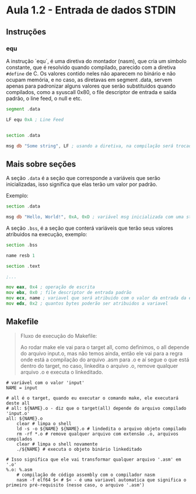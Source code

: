 # Aula 1.2 - Entrada de dados STDIN

## Instruções

### equ

A instrução ´equ´, é uma diretiva do montador (nasm), que cria um simbolo constante, que é resolvido quando compilado, parecido com a diretiva `#define` de C. Os valores contido neles não aparecem no binário e não ocupam memória, e no caso, as diretavas em segment .data, servem apenas para padronizar alguns valores que serão substituidos quando compilados, como a syuscall 0x80, o file descriptor de entrada e saída padrão, o line feed, o null e etc.

```asm
segment .data

LF equ 0xA ; Line Feed


section .data

msg db "Some string", LF ; usando a diretiva, na compilação será trocado por 0xA
```

## Mais sobre seções

A seção `.data` é a seção que corresponde a variáveis que serão inicializadas, isso significa que elas terão um valor por padrão.

Exemplo:

```asm
section .data

msg db "Hello, World!", 0xA, 0xD ; variável msg inicializada com uma string
```

A seção `.bss`, é a seção que conterá variáveis que terão seus valores atribuidos na execução, exemplo:

```asm
section .bss

name resb 1

section .text

;...

mov eax, 0x4 ; operação de escrita
mov ebx, 0x0 ; file descriptor de entrada padrão
mov ecx, name ; variavel que será atribuido com o valor da entrada da entrada
mov edx, 0x2 ; quantos bytes poderão ser atribuidos a variavel
```

## Makefile

> Fluxo de execução do Makefile:
>
> Ao rodar make ele vai para o target all, como definimos, o all depende do arquivo input.o, mas não temos ainda, então ele vai para a regra onde está a compilação do arquivo .asm para .o e aí segue o que está dentro do target, no caso, linkedita o arquivo .o, remove qualquer arquivo .o e executa o linkeditado.


```make
# variável com o valor 'input'
NAME = input

# all é o target, quando eu executar o comando make, ele executará deste all
# all: ${NAME}.o - diz que o target(all) depende do arquivo compilado 'input.o' 
all: ${NAME}.o 
	clear # limpa o shell
	ld -s -o ${NAME} ${NAME}.o # lindedita o arquivo objeto compilado
	rm -rf *.o # remove qualquer arquivo com extensão .o, arquivos compilados
	clear # limpa o shell novamente
	./${NAME} # executa o objeto binário linkeditado

# Isso significa que ele vai transformar qualquer arquivo '.asm' em '.o'
%.o: %.asm
    # compilação de código assembly com o compilador nasm
	nasm -f elf64 $< # $< - é uma variavel automatica que significa o primeiro pré-requisito (nesse caso, o arquivo '.asm')
```

